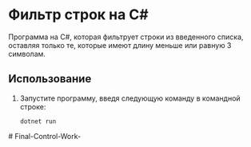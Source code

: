 # Фильтр строк на C#

Программа на C#, которая фильтрует строки из введенного списка, оставляя только те, которые имеют длину меньше или равную 3 символам.

## Использование

1. Запустите программу, введя следующую команду в командной строке:

    ```
    dotnet run
    ```
#   F i n a l - C o n t r o l - W o r k -  
 